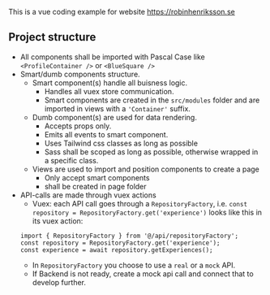 
This is a vue coding example for website https://robinhenriksson.se


## Project structure
* All components shall be imported with Pascal Case like `<ProfileContainer />` or `<BlueSquare />`
* Smart/dumb components structure.
   * Smart component(s) handle all buisness logic.
      * Handles all vuex store communication.
      * Smart components are created in the `src/modules` folder and are imported in views with a `'Container'` suffix.
   * Dumb component(s) are used for data rendering.
      * Accepts props only.
      * Emits all events to smart component.
      * Uses Tailwind css classes as long as possible
      * Sass shall be scoped as long as possible, otherwise wrapped in a specific class.
   * Views  are used to import and position components to create a page
      * Only accept smart components
      * shall be created in page folder
* API-calls are made through vuex actions
   * Vuex: each API call goes through a `RepositoryFactory`, i.e. `const repository = RepositoryFactory.get('experience')` looks like this in its vuex action:
   ```
   import { RepositoryFactory } from '@/api/repositoryFactory';
   const repository = RepositoryFactory.get('experience');
   const experience = await repository.getExperiences();
   ```
   * In `RepositoryFactory` you choose to use a `real` or a `mock` API.
   * If Backend is not ready, create a mock api call and connect that to develop further.